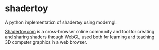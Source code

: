 # shadertoy

A python implementation of shadertoy using moderngl.

[Shadertoy.com](https://Shadertoy.com) is a cross-browser online community and
tool for creating and sharing shaders through WebGL, used both for learning and
teaching 3D computer graphics in a web browser.
